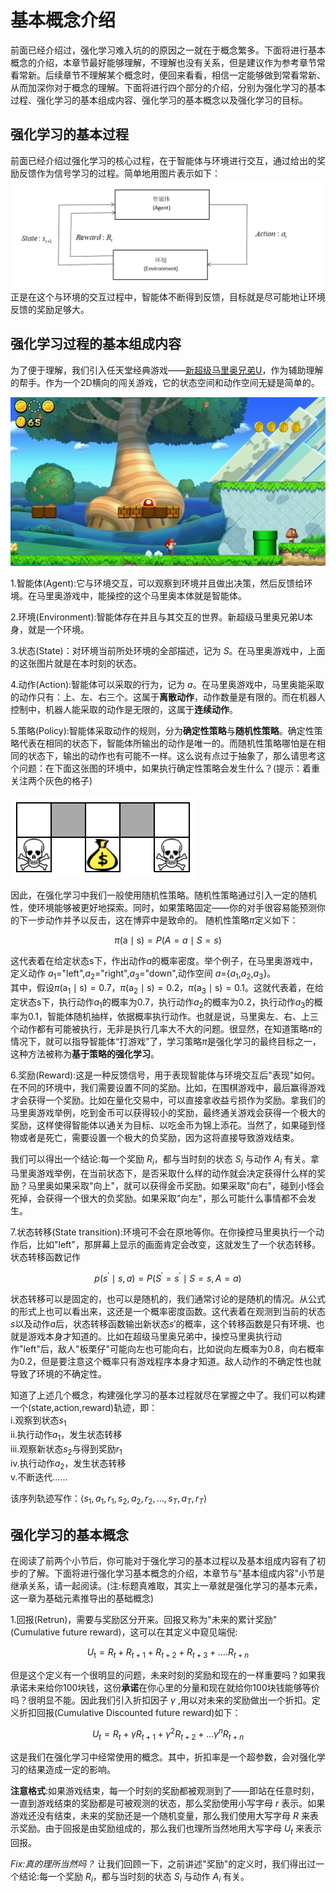 # 基本概念介绍
前面已经介绍过，强化学习难入坑的的原因之一就在于概念繁多。下面将进行基本概念的介绍，本章节最好能够理解，不理解也没有关系，但是建议作为参考章节常看常新。后续章节不理解某个概念时，便回来看看，相信一定能够做到常看常新、从而加深你对于概念的理解。下面将进行四个部分的介绍，分别为强化学习的基本过程、强化学习的基本组成内容、强化学习的基本概念以及强化学习的目标。


## 强化学习的基本过程
前面已经介绍过强化学习的核心过程，在于智能体与环境进行交互，通过给出的奖励反馈作为信号学习的过程。简单地用图片表示如下：
![](static/4.6.9.3.1.png)
正是在这个与环境的交互过程中，智能体不断得到反馈，目标就是尽可能地让环境反馈的奖励足够大。

## 强化学习过程的基本组成内容
为了便于理解，我们引入任天堂经典游戏——[新超级马里奥兄弟U](https://www.nintendoswitch.com.cn/new_super_mario_bros_u_deluxe/pc/index.html)，作为辅助理解的帮手。作为一个2D横向的闯关游戏，它的状态空间和动作空间无疑是简单的。

![](static/4.6.9.3.2.png)

1.智能体(Agent):它与环境交互，可以观察到环境并且做出决策，然后反馈给环境。在马里奥游戏中，能操控的这个马里奥本体就是智能体。

2.环境(Environment):智能体存在并且与其交互的世界。新超级马里奥兄弟U本身，就是一个环境。

3.状态(State)：对环境当前所处环境的全部描述，记为 $S$。在马里奥游戏中，上面的这张图片就是在本时刻的状态。

4.动作(Action):智能体可以采取的行为，记为 $a$。在马里奥游戏中，马里奥能采取的动作只有：上、左、右三个。这属于**离散动作**，动作数量是有限的。而在机器人控制中，机器人能采取的动作是无限的，这属于**连续动作**。

5.策略(Policy):智能体采取动作的规则，分为**确定性策略**与**随机性策略**。确定性策略代表在相同的状态下，智能体所输出的动作是唯一的。而随机性策略哪怕是在相同的状态下，输出的动作也有可能不一样。这么说有点过于抽象了，那么请思考这个问题：在下面这张图的环境中，如果执行确定性策略会发生什么？(提示：着重关注两个灰色的格子)

![](static/4.6.9.3.3.png)

因此，在强化学习中我们一般使用随机性策略。随机性策略通过引入一定的随机性，使环境能够被更好地探索。同时，如果策略固定——你的对手很容易能预测你的下一步动作并予以反击，这在博弈中是致命的。
随机性策略$\pi$定义如下：

<center>

$\pi(\mathrm{a} \mid \mathrm{s})=P(A=a \mid S=s)$

</center>

这代表着在给定状态s下，作出动作$a$的概率密度。举个例子，在马里奥游戏中，定义动作 $a_{1}$="left",$a_{2}$="right",$a_{3}$="down",动作空间 $a$={$a_{1}$,$a_{2}$,$a_{3}$}。<br>
其中，假设$\pi(\mathrm{a_{1}} \mid \mathrm{s})=0.7$，$\pi(\mathrm{a_{2}} \mid \mathrm{s})=0.2$，$\pi(\mathrm{a_{3}} \mid \mathrm{s})=0.1$。这就代表着，在给定状态s下，执行动作$a_{1}$的概率为0.7，执行动作$a_{2}$的概率为0.2，执行动作$a_{3}$的概率为0.1，智能体随机抽样，依据概率执行动作。也就是说，马里奥左、右、上三个动作都有可能被执行，无非是执行几率大不大的问题。很显然，在知道策略$\pi$的情况下，就可以指导智能体“打游戏”了，学习策略$\pi$是强化学习的最终目标之一，这种方法被称为**基于策略的强化学习**。

6.奖励(Reward):这是一种反馈信号，用于表现智能体与环境交互后"表现"如何。在不同的环境中，我们需要设置不同的奖励。比如，在围棋游戏中，最后赢得游戏才会获得一个奖励。比如在量化交易中，可以直接拿收益亏损作为奖励。拿我们的马里奥游戏举例，吃到金币可以获得较小的奖励，最终通关游戏会获得一个极大的奖励，这样使得智能体以通关为目标、以吃金币为锦上添花。当然了，如果碰到怪物或者是死亡，需要设置一个极大的负奖励，因为这将直接导致游戏结束。

我们可以得出一个结论:每一个奖励 $R_{i}$，都与当时刻的状态 $S_{i}$ 与动作 $A_{i}$ 有关。拿马里奥游戏举例，在当前状态下，是否采取什么样的动作就会决定获得什么样的奖励？马里奥如果采取"向上"，就可以获得金币奖励。如果采取"向右"，碰到小怪会死掉，会获得一个很大的负奖励。如果采取"向左"，那么可能什么事情都不会发生。

7.状态转移(State transition):环境可不会在原地等你。在你操控马里奥执行一个动作后，比如"left"，那屏幕上显示的画面肯定会改变，这就发生了一个状态转移。状态转移函数记作

<center>

$p\left(s^{\prime} \mid s, a\right)=P\left(S^{\prime}=s^{\prime} \mid S=s, A=a\right)$

</center>

状态转移可以是固定的，也可以是随机的，我们通常讨论的是随机的情况。从公式的形式上也可以看出来，这还是一个概率密度函数。这代表着在观测到当前的状态$s$以及动作$a$后，状态转移函数输出新状态$s'$的概率，这个转移函数是只有环境、也就是游戏本身才知道的。比如在超级马里奥兄弟中，操控马里奥执行动作"left"后，敌人"板栗仔"可能向左也可能向右，比如说向左概率为0.8，向右概率为0.2，但是要注意这个概率只有游戏程序本身才知道。敌人动作的不确定性也就导致了环境的不确定性。

知道了上述几个概念，构建强化学习的基本过程就尽在掌握之中了。我们可以构建一个(state,action,reward)轨迹，即：<br>
i.观察到状态$s_{1}$<br>
ii.执行动作$a_{1}$，发生状态转移<br>
iii.观察新状态$s_{2}$与得到奖励$r_{1}$<br>
iv.执行动作$a_{2}$，发生状态转移<br>
v.不断迭代......

该序列轨迹写作：$\langle s_{1},a_{1},r_{1},s_{2},a_{2},r_{2},\ldots,s_{T},a_{T},r_{T} \rangle$

## 强化学习的基本概念
在阅读了前两个小节后，你可能对于强化学习的基本过程以及基本组成内容有了初步的了解。下面将进行强化学习基本概念的介绍，本章节与"基本组成内容"小节是继承关系，请一起阅读。(注:标题真难取，其实上一章就是强化学习的基本元素，这一章为基础元素推导出的基础概念)

1.回报(Retrun)，需要与奖励区分开来。回报又称为"未来的累计奖励"(Cumulative future reward)，这可以在其定义中窥见端倪:

<center>

$U_{\mathrm{t}}=R_{t}+R_{t+1}+R_{t+2}+R_{t+3}+\ldots . R_{t+n}$

</center>

但是这个定义有一个很明显的问题，未来时刻的奖励和现在的一样重要吗？如果我承诺未来给你100块钱，这份**承诺**在你心里的分量和现在就给你100块钱能够等价吗？很明显不能。因此我们引入折扣因子 $\gamma$ ,用以对未来的奖励做出一个折扣。定义折扣回报(Cumulative Discounted future reward)如下：

<center>

$U_{t}=R_{t}+\gamma R_{t+1}+\gamma^{2} R_{t+2}+\ldots \gamma^{n} R_{t+n}$

</center>

这是我们在强化学习中经常使用的概念。其中，折扣率是一个超参数，会对强化学习的结果造成一定的影响。

**注意格式**:如果游戏结束，每一个时刻的奖励都被观测到了——即站在任意时刻，一直到游戏结束的奖励都是可被观测的状态，那么奖励使用小写字母 $r$ 表示。如果游戏还没有结束，未来的奖励还是一个随机变量，那么我们使用大写字母 $R$ 来表示奖励。由于回报是由奖励组成的，那么我们也理所当然地用大写字母 $U_{t}$ 来表示回报。

*Fix:真的理所当然吗？*
让我们回顾一下，之前讲述"奖励"的定义时，我们得出过一个结论:每一个奖励 $R_{i}$，都与当时刻的状态 $S_{i}$ 与动作 $A_{i}$ 有关。